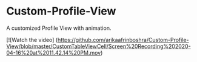 # Custom-Profile-View

A customized Profile View with animation. 

[![Watch the video]
(https://github.com/arikaafrinboshra/Custom-Profile-View/blob/master/CustomTableViewCell/Screen%20Recording%202020-04-16%20at%2011.42.14%20PM.mov)

